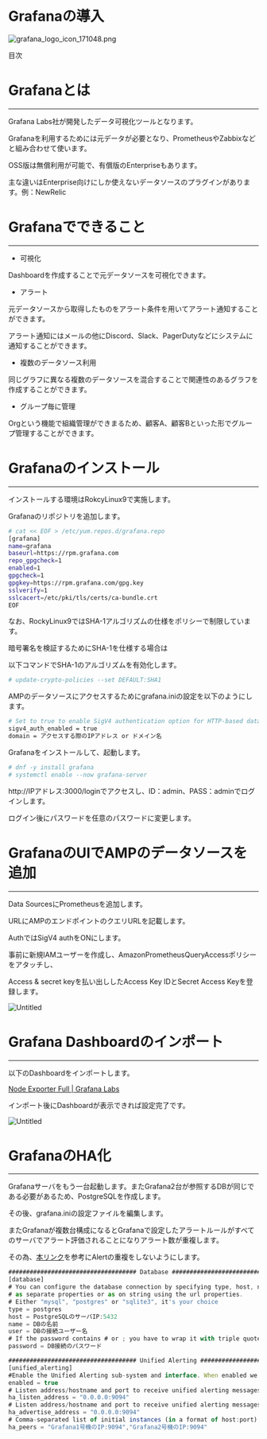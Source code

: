 # Grafanaの導入

![grafana_logo_icon_171048.png](Grafana%E3%81%AE%E5%B0%8E%E5%85%A5%20188266ba461a41f8a603cd26c5946343/grafana_logo_icon_171048.png)

目次

# Grafanaとは

---

Grafana Labs社が開発したデータ可視化ツールとなります。

Grafanaを利用するためには元データが必要となり、PrometheusやZabbixなどと組み合わせて使います。

OSS版は無償利用が可能で、有償版のEnterpriseもあります。

主な違いはEnterprise向けにしか使えないデータソースのプラグインがあります。例：NewRelic

# Grafanaでできること

---

- 可視化

Dashboardを作成することで元データソースを可視化できます。

- アラート

元データソースから取得したものをアラート条件を用いてアラート通知することができます。

アラート通知にはメールの他にDiscord、Slack、PagerDutyなどにシステムに通知することができます。

- 複数のデータソース利用

同じグラフに異なる複数のデータソースを混合することで関連性のあるグラフを作成することができます。

- グループ毎に管理

Orgという機能で組織管理ができまるため、顧客A、顧客Bといった形でグループ管理することができます。

# Grafanaのインストール

---

インストールする環境はRokcyLinux9で実施します。

Grafanaのリポジトリを追加します。

```bash
# cat << EOF > /etc/yum.repos.d/grafana.repo
[grafana]
name=grafana
baseurl=https://rpm.grafana.com
repo_gpgcheck=1
enabled=1
gpgcheck=1
gpgkey=https://rpm.grafana.com/gpg.key
sslverify=1
sslcacert=/etc/pki/tls/certs/ca-bundle.crt
EOF
```

なお、RockyLinux9ではSHA-1アルゴリズムの仕様をポリシーで制限しています。

暗号署名を検証するためにSHA-1を仕様する場合は

以下コマンドでSHA-1のアルゴリズムを有効化します。

```bash
# update-crypto-policies --set DEFAULT:SHA1
```

AMPのデータソースにアクセスするためにgrafana.iniの設定を以下のようにします。

```bash
# Set to true to enable SigV4 authentication option for HTTP-based datasources.
sigv4_auth_enabled = true
domain = アクセスする際のIPアドレス or ドメイン名
```

Grafanaをインストールして、起動します。

```bash
# dnf -y install grafana
# systemctl enable --now grafana-server
```

http://IPアドレス:3000/loginでアクセスし、ID：admin、PASS：adminでログインします。

ログイン後にパスワードを任意のパスワードに変更します。

# GrafanaのUIでAMPのデータソースを追加

---

Data SourcesにPrometheusを追加します。

URLにAMPのエンドポイントのクエリURLを記載します。

AuthではSigV4 authをONにします。

事前に新規IAMユーザーを作成し、AmazonPrometheusQueryAccessポリシーをアタッチし、

Access & secret keyを払い出ししたAccess Key IDとSecret Access Keyを登録します。

![Untitled](Grafana%E3%81%AE%E5%B0%8E%E5%85%A5%20188266ba461a41f8a603cd26c5946343/Untitled.png)

# Grafana Dashboardのインポート

---

以下のDashboardをインポートします。

[Node Exporter Full | Grafana Labs](https://grafana.com/grafana/dashboards/1860-node-exporter-full/)

インポート後にDashboardが表示できれば設定完了です。

![Untitled](Grafana%E3%81%AE%E5%B0%8E%E5%85%A5%20188266ba461a41f8a603cd26c5946343/Untitled%201.png)

# GrafanaのHA化

---

Grafanaサーバをもう一台起動します。またGrafana2台が参照するDBが同じである必要があるため、PostgreSQLを作成します。

その後、grafana.iniの設定ファイルを編集します。

またGrafanaが複数台構成になるとGrafanaで設定したアラートルールがすべてのサーバでアラート評価されることになりアラート数が重複します。

その為、[本リンク](https://grafana.com/docs/grafana/latest/alerting/set-up/configure-high-availability/#enable-alerting-high-availability-using-memberlist)を参考にAlertの重複をしないようにします。

```jsx
#################################### Database ####################################
[database]
# You can configure the database connection by specifying type, host, name, user and password
# as separate properties or as on string using the url properties.
# Either "mysql", "postgres" or "sqlite3", it's your choice
type = postgres
host = PostgreSQLのサーバIP:5432
name = DBの名前
user = DBの接続ユーザー名
# If the password contains # or ; you have to wrap it with triple quotes. Ex """#password;"""
password = DB接続のパスワード

#################################### Unified Alerting ####################
[unified_alerting] 
#Enable the Unified Alerting sub-system and interface. When enabled we'll migrate all of your alert rules and notification channels to the new system. New alert rules will be created and your notification channels will be converted into an Alertmanager configuration. Previous data is preserved to enable backwards compatibility but new data is removed.```
enabled = true
# Listen address/hostname and port to receive unified alerting messages for other Grafana instances. The port is used for both TCP and UDP. It is assumed other Grafana instances are also running on the same port. The default value is `0.0.0.0:9094`.
ha_listen_address = "0.0.0.0:9094"
# Listen address/hostname and port to receive unified alerting messages for other Grafana instances. The port is used for both TCP and UDP. It is assumed other Grafana instances are also running on the same port. The default value is `0.0.0.0:9094`.
ha_advertise_address = "0.0.0.0:9094"
# Comma-separated list of initial instances (in a format of host:port) that will form the HA cluster. Configuring this setting will enable High Availability mode for alerting.
ha_peers = "Grafana1号機のIP:9094","Grafana2号機のIP:9094"
```